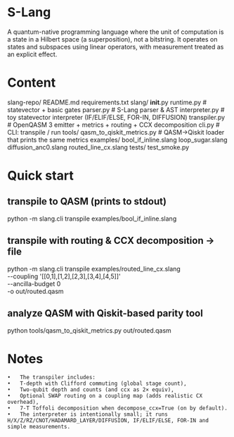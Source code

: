 # S-Lang
A quantum-native programming language where the unit of computation is a state in a Hilbert space (a superposition), not a bitstring. It operates on states and subspaces using linear operators, with measurement treated as an explicit effect.

# Content

slang-repo/
  README.md
  requirements.txt
  slang/
    __init__.py
    runtime.py        # statevector + basic gates
    parser.py         # S-Lang parser & AST
    interpreter.py    # toy statevector interpreter (IF/ELIF/ELSE, FOR-IN, DIFFUSION)
    transpiler.py     # OpenQASM 3 emitter + metrics + routing + CCX decomposition
    cli.py            # CLI: transpile / run
  tools/
    qasm_to_qiskit_metrics.py   # QASM→Qiskit loader that prints the same metrics
  examples/
    bool_if_inline.slang
    loop_sugar.slang
    diffusion_anc0.slang
    routed_line_cx.slang
  tests/
    test_smoke.py


# Quick start

## transpile to QASM (prints to stdout)
python -m slang.cli transpile examples/bool_if_inline.slang

## transpile with routing & CCX decomposition -> file
python -m slang.cli transpile examples/routed_line_cx.slang \
  --coupling '[[0,1],[1,2],[2,3],[3,4],[4,5]]' \
  --ancilla-budget 0 \
  -o out/routed.qasm

## analyze QASM with Qiskit-based parity tool
python tools/qasm_to_qiskit_metrics.py out/routed.qasm

# Notes

	•	The transpiler includes:
	•	T-depth with Clifford commuting (global stage count),
	•	Two-qubit depth and counts (and ccx as 2× equiv),
	•	Optional SWAP routing on a coupling map (adds realistic CX overhead),
	•	7-T Toffoli decomposition when decompose_ccx=True (on by default).
	•	The interpreter is intentionally small; it runs H/X/Z/RZ/CNOT/HADAMARD_LAYER/DIFFUSION, IF/ELIF/ELSE, FOR-IN and simple measurements.
